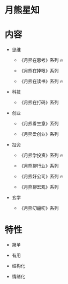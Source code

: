 # 月熊星知

# 内容

- 思维

  - 《月熊在思考》系列 🔥

  - 《月熊在捧哏》系列

  - 《月熊在读书》系列 🔥

- 科技

  - 《月熊在打码》系列

- 创业

  - 《月熊看生意》系列

  - 《月熊爱创业》系列

- 投资

  - 《月熊学投资》系列 🔥

  - 《月熊聊行业》系列

  - 《月熊好公司》系列 🔥

  - 《月熊聊宏观》系列

- 玄学

  - 《月熊叨逼叨》系列

# 特性

- 简单

- 有用

- 结构化

- 情绪化
